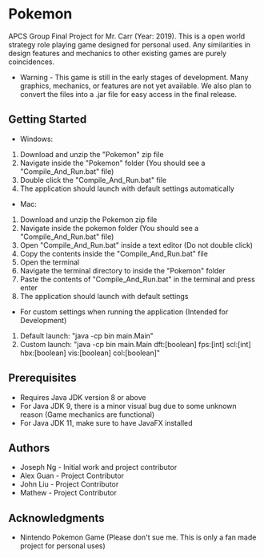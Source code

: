 # Pokemon
APCS Group Final Project for Mr. Carr (Year: 2019).
This is a open world strategy role playing game designed for personal used. Any similarities in design features and mechanics to other existing games are purely coincidences.
* Warning - This game is still in the early stages of development. Many graphics, mechanics, or features are not yet available. We also plan to convert the files into a .jar file for easy access in the final release.
## Getting Started
* Windows:
1. Download and unzip the "Pokemon" zip file
2. Navigate inside the "Pokemon" folder (You should see a "Compile_And_Run.bat" file)
3. Double click the "Compile_And_Run.bat" file
4. The application should launch with default settings automatically
* Mac:
1. Download and unzip the Pokemon zip file
2. Navigate inside the pokemon folder (You should see a "Compile_And_Run.bat" file)
3. Open "Compile_And_Run.bat" inside a text editor (Do not double click)
4. Copy the contents inside the "Compile_And_Run.bat" file
5. Open the terminal
6. Navigate the terminal directory to inside the "Pokemon" folder
7. Paste the contents of "Compile_And_Run.bat" in the terminal and press enter
8. The application should launch with default settings
* For custom settings when running the application (Intended for Development)
1. Default launch: "java -cp bin main.Main"
2. Custom launch: "java -cp bin main.Main dft:[boolean] fps:[int] scl:[int] hbx:[boolean] vis:[boolean] col:[boolean]"
## Prerequisites
* Requires Java JDK version 8 or above
* For Java JDK 9, there is a minor visual bug due to some unknown reason (Game mechanics are functional)
* For Java JDK 11, make sure to have JavaFX installed
## Authors
* Joseph Ng - Initial work and project contributor
* Alex Guan - Project Contributor
* John Liu - Project Contributor
* Mathew - Project Contributor
## Acknowledgments
* Nintendo Pokemon Game (Please don't sue me. This is only a fan made project for personal uses)
